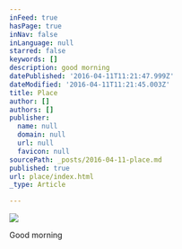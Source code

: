 ```yaml
---
inFeed: true
hasPage: true
inNav: false
inLanguage: null
starred: false
keywords: []
description: good morning
datePublished: '2016-04-11T11:21:47.999Z'
dateModified: '2016-04-11T11:21:45.003Z'
title: Place
author: []
authors: []
publisher:
  name: null
  domain: null
  url: null
  favicon: null
sourcePath: _posts/2016-04-11-place.md
published: true
url: place/index.html
_type: Article

---
```

![](https://the-grid-user-content.s3-us-west-2.amazonaws.com/b9963495-f5a1-4196-990b-8603509f5a59.jpg)

Good morning